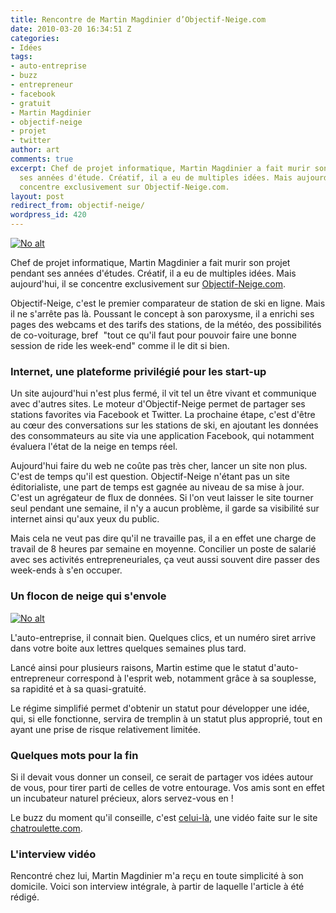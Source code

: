 ```yaml
---
title: Rencontre de Martin Magdinier d’Objectif-Neige.com
date: 2010-03-20 16:34:51 Z
categories:
- Idées
tags:
- auto-entreprise
- buzz
- entrepreneur
- facebook
- gratuit
- Martin Magdinier
- objectif-neige
- projet
- twitter
author: art
comments: true
excerpt: Chef de projet informatique, Martin Magdinier a fait murir son projet pendant
  ses années d'étude. Créatif, il a eu de multiples idées. Mais aujourd'hui, il se
  concentre exclusivement sur Objectif-Neige.com.
layout: post
redirect_from: objectif-neige/
wordpress_id: 420
---
```


<a href="https://static.irz.fr/2010/03/magdinier.png"><img alt="No alt" data-src="https://static.irz.fr/2010/03/magdinier-300x264.png" src="https://static.irz.fr/thumb.php?size=<100&crop=0&src=https://static.irz.fr/2010/03/magdinier-300x264.png" /></a>

Chef de projet informatique, Martin Magdinier a fait murir son projet pendant ses années d'études. Créatif, il a eu de multiples idées. Mais aujourd'hui, il se concentre exclusivement sur [Objectif-Neige.com](http://www.objectif-neige.com).

Objectif-Neige, c'est le premier comparateur de station de ski en ligne. Mais il ne s'arrête pas là. Poussant le concept à son paroxysme, il a enrichi ses pages des webcams et des tarifs des stations, de la météo, des possibilités de co-voiturage, bref  "tout ce qu'il faut pour pouvoir faire une bonne session de ride les week-end" comme il le dit si bien.


### Internet, une plateforme privilégié pour les start-up


Un site aujourd'hui n'est plus fermé, il vit tel un être vivant et communique avec d'autres sites. Le moteur d'Objectif-Neige permet de partager ses stations favorites via Facebook et Twitter. La prochaine étape, c'est d'être au cœur des conversations sur les stations de ski, en ajoutant les données des consommateurs au site via une application Facebook, qui notamment évaluera l'état de la neige en temps réel.

Aujourd'hui faire du web ne coûte pas très cher, lancer un site non plus. C'est de temps qu'il est question. Objectif-Neige n'étant pas un site éditorialiste, une part de temps est gagnée au niveau de sa mise à jour. C'est un agrégateur de flux de données. Si l'on veut laisser le site tourner seul pendant une semaine, il n'y a aucun problème, il garde sa visibilité sur internet ainsi qu'aux yeux du public.

Mais cela ne veut pas dire qu'il ne travaille pas, il a en effet une charge de travail de 8 heures par semaine en moyenne. Concilier un poste de salarié avec ses activités entrepreneuriales, ça veut aussi souvent dire passer des week-ends à s'en occuper.


### Un flocon de neige qui s'envole

<a href="https://static.irz.fr/2010/03/objectif-neige.png"><img alt="No alt" data-src="https://static.irz.fr/2010/03/objectif-neige-300x294.png" src="https://static.irz.fr/thumb.php?size=<100&crop=0&src=https://static.irz.fr/2010/03/objectif-neige-300x294.png" /></a>

L'auto-entreprise, il connait bien. Quelques clics, et un numéro siret arrive dans votre boite aux lettres quelques semaines plus tard.

Lancé ainsi pour plusieurs raisons, Martin estime que le statut d'auto-entrepreneur correspond à l'esprit web, notamment grâce à sa souplesse, sa rapidité et à sa quasi-gratuité.

Le régime simplifié permet d'obtenir un statut pour développer une idée, qui, si elle fonctionne, servira de tremplin à un statut plus approprié, tout en ayant une prise de risque relativement limitée.


### Quelques mots pour la fin


Si il devait vous donner un conseil, ce serait de partager vos idées autour de vous, pour tirer parti de celles de votre entourage. Vos amis sont en effet un incubateur naturel précieux, alors servez-vous en !

Le buzz du moment qu'il conseille, c'est [celui-là](http://www.youtube.com/watch?v=32vpgNiAH60), une vidéo faite sur le site [chatroulette.com](http://www.chatroulette.com).


### L'interview vidéo


Rencontré chez lui, Martin Magdinier m'a reçu en toute simplicité à son domicile. Voici son interview intégrale, à partir de laquelle l'article à été rédigé.
